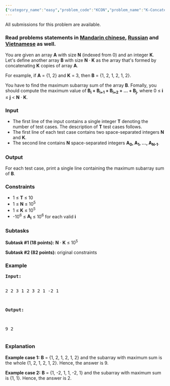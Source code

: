 ```yaml
---
{"category_name":"easy","problem_code":"KCON","problem_name":"K-Concatenation","languages_supported":{"0":"C","1":"CPP14","2":"JAVA","3":"PYTH","4":"PYTH 3.5","5":"PYPY","6":"CS2","7":"PAS fpc","8":"PAS gpc","9":"RUBY","10":"PHP","11":"GO","12":"NODEJS","13":"HASK","14":"rust","15":"SCALA","16":"swift","17":"D","18":"PERL","19":"FORT","20":"WSPC","21":"ADA","22":"CAML","23":"ICK","24":"BF","25":"ASM","26":"CLPS","27":"PRLG","28":"ICON","29":"SCM qobi","30":"PIKE","31":"ST","32":"NICE","33":"LUA","34":"BASH","35":"NEM","36":"LISP sbcl","37":"LISP clisp","38":"SCM guile","39":"JS","40":"ERL","41":"TCL","42":"kotlin","43":"PERL6","44":"TEXT","45":"SCM chicken","46":"CLOJ","47":"COB","48":"FS"},"max_timelimit":1,"source_sizelimit":50000,"problem_author":"hruday968","problem_tester":null,"date_added":"28-12-2017","tags":{"0":"easy","1":"hruday968","2":"hruday968","3":"jan18"},"editorial_url":"https://discuss.codechef.com/problems/KCON","time":{"view_start_date":1516008600,"submit_start_date":1516008600,"visible_start_date":1516008600,"end_date":1735669800},"is_direct_submittable":false,"layout":"problem"}
---
```

<span class="solution-visible-txt">All submissions for this problem are available.</span><h3>Read problems statements in <a target="_blank" 
href="http://www.codechef.com/download/translated/JAN18/mandarin/KCON.pdf">Mandarin chinese</a>, <a target="_blank" 
href="http://www.codechef.com/download/translated/JAN18/russian/KCON.pdf">Russian</a> and <a target="_blank" 
href="http://www.codechef.com/download/translated/JAN18/vietnamese/KCON.pdf">Vietnamese</a> as well.</h3>

<p>You are given an array <b>A</b> with size <b>N</b> (indexed from 0) and an integer <b>K</b>. Let's define another array <b>B</b> with size <b>N</b> · <b>K</b> as the array that's formed by concatenating <b>K</b> copies of array <b>A</b>.</p>

<p>For example, if <b>A</b> = {1, 2} and <b>K</b> = 3, then <b>B</b> = {1, 2, 1, 2, 1, 2}.</p>

<p>You have to find the maximum subarray sum of the array <b>B</b>. Fomally, you should compute the maximum value of <b>B<sub>i</sub> + B<sub>i+1</sub> + B<sub>i+2</sub> + ... + B<sub>j</sub></b>, where 0 ≤ <b>i</b> ≤ <b>j</b> &lt; <b>N</b> · <b>K</b>.</p>

<h3>Input</h3>
<p><ul>
<li>The first line of the input contains a single integer <b>T</b> denoting the number of test cases. The description of <b>T</b> test cases follows.</li>
<li>The first line of each test case contains two space-separated integers <b>N</b> and <b>K</b>.</li>
<li>The second line contains <b>N</b> space-separated integers <b>A<sub>0</sub>, A<sub>1</sub>, ..., A<sub>N-1</sub></b>.</li>
</ul></p>

<h3>Output</h3>
<p>For each test case, print a single line containing the maximum subarray sum of <b>B</b>.</p> 

<h3>Constraints</h3>
<ul>
<li>1 ≤ <b>T</b> ≤ 10</li>
<li>1 ≤ <b>N</b> ≤ 10<sup>5</sup></li>
<li>1 ≤ <b>K</b> ≤ 10<sup>5</sup></li>
<li>-10<sup>6</sup> ≤ <b>A<sub>i</sub></b> ≤ 10<sup>6</sup> for each valid <b>i</b></li>
</ul>

<h3>Subtasks</h3>

<p>
<b>Subtask #1 (18 points):</b> <b>N</b> · <b>K</b> ≤ 10<sup>5</sup>
</p>
	
<p>
<b>Subtask #2 (82 points):</b> original constraints
</p>


<h3>Example</h3>
<pre><b>Input:</b>

2
2 3
1 2
3 2
1 -2 1

<b>Output:</b>

9
2
</pre>

<h3>Explanation</h3>

<p><b>Example case 1:</b> <b>B</b> = {1, 2, 1, 2, 1, 2} and the subarray with maximum sum is the whole {1, 2, 1, 2, 1, 2}. Hence, the answer is 9.</p>

<p><b>Example case 2:</b> <b>B</b> = {1, -2, 1, 1, -2, 1} and the subarray with maximum sum is {1, 1}. Hence, the answer is 2.</p>
